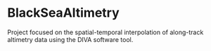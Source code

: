 # BlackSeaAltimetry
Project focused on the spatial-temporal interpolation of along-track altimetry data using the DIVA software tool.
